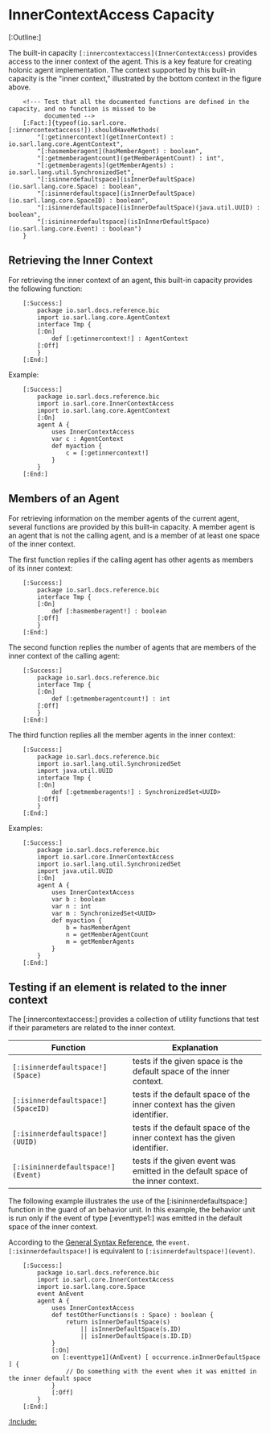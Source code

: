 # InnerContextAccess Capacity

[:Outline:]

The built-in capacity `[:innercontextaccess](InnerContextAccess)` provides access to the inner context of the agent.
This is a key feature for creating holonic agent implementation.
The context supported by this built-in capacity is the "inner context," illustrated by the
bottom context in the figure above.

		<!--- Test that all the documented functions are defined in the capacity, and no function is missed to be
		      documented --> 
		[:Fact:]{typeof(io.sarl.core.[:innercontextaccess!]).shouldHaveMethods(
			"[:getinnercontext](getInnerContext) : io.sarl.lang.core.AgentContext",
			"[:hasmemberagent](hasMemberAgent) : boolean",
			"[:getmemberagentcount](getMemberAgentCount) : int",
			"[:getmemberagents](getMemberAgents) : io.sarl.lang.util.SynchronizedSet",
			"[:isinnerdefaultspace](isInnerDefaultSpace)(io.sarl.lang.core.Space) : boolean",
			"[:isinnerdefaultspace](isInnerDefaultSpace)(io.sarl.lang.core.SpaceID) : boolean",
			"[:isinnerdefaultspace](isInnerDefaultSpace)(java.util.UUID) : boolean",
			"[:isininnerdefaultspace](isInInnerDefaultSpace)(io.sarl.lang.core.Event) : boolean")
		}

## Retrieving the Inner Context

For retrieving the inner context of an agent, this built-in capacity provides the following function:

		[:Success:]
			package io.sarl.docs.reference.bic
			import io.sarl.lang.core.AgentContext
			interface Tmp {
			[:On]
				def [:getinnercontext!] : AgentContext
			[:Off]
			}
		[:End:]


Example:

		[:Success:]
			package io.sarl.docs.reference.bic
			import io.sarl.core.InnerContextAccess
			import io.sarl.lang.core.AgentContext
			[:On]
			agent A {
				uses InnerContextAccess
				var c : AgentContext
				def myaction {
					c = [:getinnercontext!]
				}
			}
		[:End:]


## Members of an Agent

For retrieving information on the member agents of the current agent, several functions are
provided by this built-in capacity.
A member agent is an agent that is not the calling agent, and is a member of at least
one space of the inner context.

The first function replies if the calling agent has other agents as members of its inner context:

		[:Success:]
			package io.sarl.docs.reference.bic
			interface Tmp {
			[:On]
				def [:hasmemberagent!] : boolean
			[:Off]
			}
		[:End:]


The second function replies the number of agents that are members of the inner context of the calling agent:

		[:Success:]
			package io.sarl.docs.reference.bic
			interface Tmp {
			[:On]
				def [:getmemberagentcount!] : int
			[:Off]
			}
		[:End:]


The third function replies all the member agents in the inner context:

		[:Success:]
			package io.sarl.docs.reference.bic
			import io.sarl.lang.util.SynchronizedSet
			import java.util.UUID
			interface Tmp {
			[:On]
				def [:getmemberagents!] : SynchronizedSet<UUID>
			[:Off]
			}
		[:End:]


Examples:

		[:Success:]
			package io.sarl.docs.reference.bic
			import io.sarl.core.InnerContextAccess
			import io.sarl.lang.util.SynchronizedSet
			import java.util.UUID
			[:On]
			agent A {
				uses InnerContextAccess
				var b : boolean
				var n : int
				var m : SynchronizedSet<UUID>
				def myaction {
					b = hasMemberAgent
					n = getMemberAgentCount
					m = getMemberAgents
				}
			}
		[:End:]


## Testing if an element is related to the inner context

The [:innercontextaccess:] provides a collection of utility functions that test if their parameters
are related to the inner context.


| Function                           | Explanation                                                                     |
| ---------------------------------- | ------------------------------------------------------------------------------- |
| `[:isinnerdefaultspace!](Space)`   | tests if the given space is the default space of the inner context.             |
| `[:isinnerdefaultspace!](SpaceID)` | tests if the default space of the inner context has the given identifier.       |
| `[:isinnerdefaultspace!](UUID)`    | tests if the default space of the inner context has the given identifier.       |
| `[:isininnerdefaultspace!](Event)` | tests if the given event was emitted in the default space of the inner context. |


The following example illustrates the use of the [:isininnerdefaultspace:] function in the guard
of an behavior unit. In this example, the behavior unit is run only if the event
of type [:eventtype1:] was emitted in the default space of the inner context.

<note>According to the [General Syntax Reference](../GeneralSyntax.md),
the `event.[:isinnerdefaultspace!]` is equivalent to `[:isinnerdefaultspace!](event)`.</note>

		[:Success:]
			package io.sarl.docs.reference.bic
			import io.sarl.core.InnerContextAccess
			import io.sarl.lang.core.Space
			event AnEvent
			agent A {
				uses InnerContextAccess
				def testOtherFunctions(s : Space) : boolean {
					return isInnerDefaultSpace(s)
					    || isInnerDefaultSpace(s.ID)
					    || isInnerDefaultSpace(s.ID.ID)
				}
				[:On]
				on [:eventtype1](AnEvent) [ occurrence.inInnerDefaultSpace ] {
					// Do something with the event when it was emitted in the inner default space
				}
				[:Off]
			}
		[:End:]



[:Include:](../../legal.inc)
